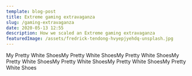 ```yaml
---
template: blog-post
title: Extreme gaming extravaganza
slug: /gaming-extravaganza
date: 2020-05-13 12:55
description: How we scaled an Extreme gaming extravaganza
featuredImage: /assets/fredrick-tendong-hvyepjyehdq-unsplash.jpg
---
```


My Pretty White ShoesMy Pretty White ShoesMy Pretty White ShoesMy Pretty White ShoesMy Pretty White ShoesMy Pretty White ShoesMy Pretty White Shoes

